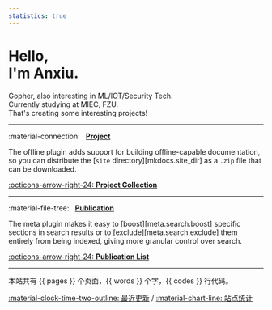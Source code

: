 ```yaml
---
statistics: true
---
```


# Hello,<br/> I'm Anxiu.

Gopher, also interesting in ML/IOT/Security Tech.<br/>
Currently studying at MIEC, FZU.<br/>
That's creating some interesting projects!


---

:material-connection: &nbsp; __[Project](https://github.com/Anxiu0101)__

The offline plugin adds support for building offline-capable documentation,
so you can distribute the [`site` directory][mkdocs.site_dir] as a `.zip`
file that can be downloaded.

[:octicons-arrow-right-24: __Project Collection__](https://github.com/Anxiu0101)

---

:material-file-tree: &nbsp; __[Publication](https://www.researchgate.net/profile/Yuchen-Fang-13/research)__

The meta plugin makes it easy to [boost][meta.search.boost] specific
sections in search results or to [exclude][meta.search.exclude] them
entirely from being indexed, giving more granular control over search.

[:octicons-arrow-right-24: __Publication List__](https://www.researchgate.net/profile/Yuchen-Fang-13/research)

---

本站共有 {{ pages }} 个页面，{{ words }} 个字，{{ codes }} 行代码。

<!-- [:octicons-info-16: 关于我](about/) /  -->
[:material-clock-time-two-outline: 最近更新](changelog/) / 
[:material-chart-line: 站点统计](javascript:toggle_statistics();)


<div id="statistics" markdown="1" class="card" style="width: 27em; border-color: transparent; opacity: 0; font-size: 75%">
<div style="padding-left: 1em;" markdown="1">
页面总数：{{pages}}  
总字数：{{words}}  
代码块行数：{{codes}}  
网站运行时间：<span id="web-time"></span>
</div>
</div>
<script>
function updateTime() {
    var date = new Date();
    var now = date.getTime();
    var startDate = new Date("2022/01/03 09:10:00");
    var start = startDate.getTime();
    var diff = now - start;
    var y, d, h, m;
    y = Math.floor(diff / (365 * 24 * 3600 * 1000));
    diff -= y * 365 * 24 * 3600 * 1000;
    d = Math.floor(diff / (24 * 3600 * 1000));
    h = Math.floor(diff / (3600 * 1000) % 24);
    m = Math.floor(diff / (60 * 1000) % 60);
    if (y == 0) {
        document.getElementById("web-time").innerHTML = d + "<span class=\"heti-spacing\"> </span>天<span class=\"heti-spacing\"> </span>" + h + "<span class=\"heti-spacing\"> </span>小时<span class=\"heti-spacing\"> </span>" + m + "<span class=\"heti-spacing\"> </span>分钟";
    } else {
        document.getElementById("web-time").innerHTML = y + "<span class=\"heti-spacing\"> </span>年<span class=\"heti-spacing\"> </span>" + d + "<span class=\"heti-spacing\"> </span>天<span class=\"heti-spacing\"> </span>" + h + "<span class=\"heti-spacing\"> </span>小时<span class=\"heti-spacing\"> </span>" + m + "<span class=\"heti-spacing\"> </span>分钟";
    }
    setTimeout(updateTime, 1000 * 60);
}
updateTime();
function toggle_statistics() {
    var statistics = document.getElementById("statistics");
    if (statistics.style.opacity == 0) {
        statistics.style.opacity = 1;
    } else {
        statistics.style.opacity = 0;
    }
}
</script>